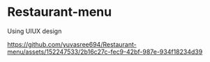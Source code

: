 # Restaurant-menu
Using UIUX design

https://github.com/yuvasree694/Restaurant-menu/assets/152247533/2b16c27c-fec9-42bf-987e-934f18234d39



